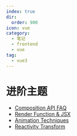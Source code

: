 ```yaml
---
index: true
dir:
  order: 900
icon: vue
category:
  - 笔记
  - frontend
  - vue
tag:
  - vue3
---
```


# 进阶主题

- [Composition API FAQ](./composition-api.md)
- [Render Function & JSX](./render-and-jsx.md)
- [Animation Techniques](./animation.md)
- [Reactivity Transform](./reactivity-transform.md)
